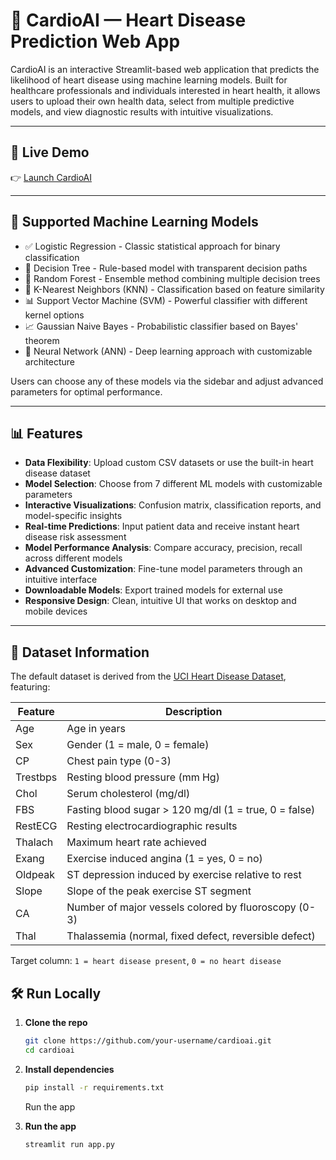 # 💓 CardioAI — Heart Disease Prediction Web App

CardioAI is an interactive Streamlit-based web application that predicts the likelihood of heart disease using machine learning models. Built for healthcare professionals and individuals interested in heart health, it allows users to upload their own health data, select from multiple predictive models, and view diagnostic results with intuitive visualizations.

---

## 🚀 Live Demo

👉 [Launch CardioAI](https://cardioai-app.streamlit.app/)

---

## 🧠 Supported Machine Learning Models

- ✅ Logistic Regression - Classic statistical approach for binary classification
- 🌲 Decision Tree - Rule-based model with transparent decision paths
- 🌳 Random Forest - Ensemble method combining multiple decision trees
- 📍 K-Nearest Neighbors (KNN) - Classification based on feature similarity
- 📊 Support Vector Machine (SVM) - Powerful classifier with different kernel options
- 📈 Gaussian Naive Bayes - Probabilistic classifier based on Bayes' theorem
- 🧪 Neural Network (ANN) - Deep learning approach with customizable architecture

Users can choose any of these models via the sidebar and adjust advanced parameters for optimal performance.

---

## 📊 Features

- **Data Flexibility**: Upload custom CSV datasets or use the built-in heart disease dataset
- **Model Selection**: Choose from 7 different ML models with customizable parameters
- **Interactive Visualizations**: Confusion matrix, classification reports, and model-specific insights
- **Real-time Predictions**: Input patient data and receive instant heart disease risk assessment
- **Model Performance Analysis**: Compare accuracy, precision, recall across different models
- **Advanced Customization**: Fine-tune model parameters through an intuitive interface
- **Downloadable Models**: Export trained models for external use
- **Responsive Design**: Clean, intuitive UI that works on desktop and mobile devices

---

## 📁 Dataset Information

The default dataset is derived from the [UCI Heart Disease Dataset](https://archive.ics.uci.edu/ml/datasets/Heart+Disease), featuring:

| Feature | Description |
|---------|-------------|
| Age | Age in years |
| Sex | Gender (1 = male, 0 = female) |
| CP | Chest pain type (0-3) |
| Trestbps | Resting blood pressure (mm Hg) |
| Chol | Serum cholesterol (mg/dl) |
| FBS | Fasting blood sugar > 120 mg/dl (1 = true, 0 = false) |
| RestECG | Resting electrocardiographic results |
| Thalach | Maximum heart rate achieved |
| Exang | Exercise induced angina (1 = yes, 0 = no) |
| Oldpeak | ST depression induced by exercise relative to rest |
| Slope | Slope of the peak exercise ST segment |
| CA | Number of major vessels colored by fluoroscopy (0-3) |
| Thal | Thalassemia (normal, fixed defect, reversible defect) |

Target column: `1 = heart disease present`, `0 = no heart disease`

## 🛠️ Run Locally

1. **Clone the repo**
   ```bash
   git clone https://github.com/your-username/cardioai.git
   cd cardioai
   ```

2. **Install dependencies**
   ```bash
   pip install -r requirements.txt
   ```
   Run the app

3. **Run the app**
   ```bash
   streamlit run app.py
   ```

